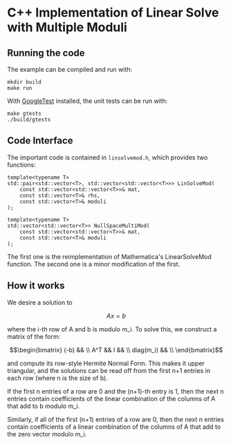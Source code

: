 # C++ Implementation of Linear Solve with Multiple Moduli

## Running the code

The example can be compiled and run with:
```
mkdir build
make run
```

With [GoogleTest](https://github.com/google/googletest) installed, the unit tests can be run with:
```
make gtests
./build/gtests
```

## Code Interface

The important code is contained in `linsolvemod.h`, which provides two functions:

```
template<typename T>
std::pair<std::vector<T>, std::vector<std::vector<T>>> LinSolveMod(
    const std::vector<std::vector<T>>& mat,
    const std::vector<T>& rhs,
    const std::vector<T>& moduli
);

template<typename T>
std::vector<std::vector<T>> NullSpaceMultiMod(
    const std::vector<std::vector<T>>& mat,
    const std::vector<T>& moduli
);
```

The first one is the reimplementation of Mathematica's LinearSolveMod function. The second one is a minor modification of the first.

## How it works

We desire a solution to 
```math
Ax=b
```
where the i-th row of A and b is modulo m_i. To solve this, we construct a matrix of the form:
```math
\begin{bmatrix}
(-b) && \\
A^T && I && \\
diag(m_i) && \\
\end{bmatrix}
```
and compute its row-style Hermite Normal Form. This makes it upper triangular, and the solutions can be read off from the first n+1 entries in each row (where n is the size of b). 

If the first n entries of a row are 0 and the (n+1)-th entry is 1, then the next n entries contain coefficients of the linear combination of the columns of A that add to b modulo m_i. 

Similarly, if all of the first (n+1) entries of a row are 0, then the next n entries contain coefficients of a linear combination of the columns of A that add to the zero vector modulo m_i.
